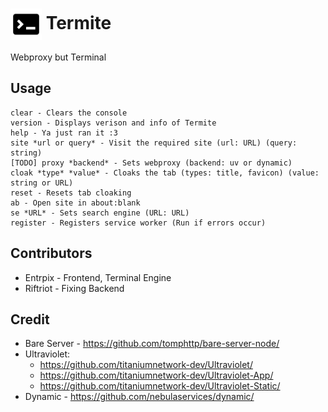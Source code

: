 # <img src="logo.svg" alt="Logo" width="50" style="vertical-align:middle"> Termite
Webproxy but Terminal

## Usage
```
clear - Clears the console
version - Displays verison and info of Termite
help - Ya just ran it :3
site *url or query* - Visit the required site (url: URL) (query: string)
[TODO] proxy *backend* - Sets webproxy (backend: uv or dynamic)
cloak *type* *value* - Cloaks the tab (types: title, favicon) (value: string or URL)
reset - Resets tab cloaking
ab - Open site in about:blank
se *URL* - Sets search engine (URL: URL)
register - Registers service worker (Run if errors occur)
```

## Contributors
- Entrpix - Frontend, Terminal Engine
- Riftriot - Fixing Backend

## Credit
- Bare Server - https://github.com/tomphttp/bare-server-node/
- Ultraviolet:
    - https://github.com/titaniumnetwork-dev/Ultraviolet/
    - https://github.com/titaniumnetwork-dev/Ultraviolet-App/
    - https://github.com/titaniumnetwork-dev/Ultraviolet-Static/
- Dynamic - https://github.com/nebulaservices/dynamic/